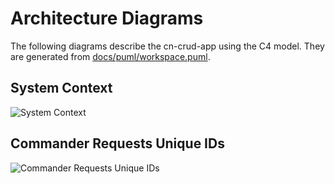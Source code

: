 # Architecture Diagrams

The following diagrams describe the cn-crud-app using the C4 model. They are generated from [docs/puml/workspace.puml](puml/workspace.puml).

## System Context

![System Context](https://www.plantuml.com/plantuml/svg/ZP9FZzem4CNl-HHJJY0jvD9JJqi1RP5ssoXqrICozW1k7JkTiQ6qwdVlE6osq7zg3l5ayl9xR-pSSbGKK-DWTUA8pIpuY5zYyS9wxPB1H0xsCRRygYn97ISx6_TfanX9PwMF4nsQidNAPyYOet5sKyvUZglSUdouBnibN9BM-eazQKLP51KI1p_Cg1iOFCeoa7Kf4b8wCXp52U8UWRjWSB0AwiNgFKoh9Gz6nJdl-dL8tYWw3RNNb8mWj1_dQgpQTZ22RmN8bQsLzKX3YTieRphJMLzdvuuj0z49sc1zX6qWq8GguWsariWA8WQ33gKa_9oGOqvoRK388P76PSvIzm_pR7678X0EWqQATclHm2RfJoZZXYqaRuK9raYA_9Auoz03_sxreBpQTHFLrvriEfzMDKnr599jMeTDflkT6BD0cC65dTN_wLHH-8YPTU7rtCjkisx361gvarNEVfKP3nQFCWk51l0Wzfd_lIXgT4_7Vtaev-Xy5IOhBpI_RF7v860v_uVqvnQjq1lk7VilVfFzQU0gRPpblMHxdg9OlNdtONs_k5kydGz7nQsmvUV-0G==)

## Commander Requests Unique IDs

![Commander Requests Unique IDs](https://www.plantuml.com/plantuml/svg/RP31JiCm38RlVOgmKoUnziA9qr0xGQKDfgAAuvIctXQjTORj2F7sf6WThTWfYVtbzoSlMJI9xrgLkQxJs02LyEc1XIkquLBa7DrPDArlm5EhZY9dVanJqb_9mShHrvw1Z4C1bCIuBZst6ll41KlJsZhD7XRRlbHjrccdMO12QPT_e-wiISw1ZA8j43kC-wXxDQl2CPj7MGZL5e5YCxY5vjLpGX2mysIWQ09I3e_y9hFHg0-_MUMq4kYeXFQYCHuwx4GP0YtMOK1xSiHC39xun6hlI1MvghqvWLm-ZAdf0F64_8-_CU1FF-jbWA-Ttl_zvUrZjruzhrxpU1uj0Pkmu1y=)
